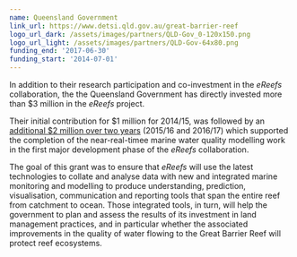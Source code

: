 ```yaml
---
name: Queensland Government
link_url: https://www.detsi.qld.gov.au/great-barrier-reef
logo_url_dark: /assets/images/partners/QLD-Gov_0-120x150.png
logo_url_light: /assets/images/partners/QLD-Gov-64x80.png
funding_end: '2017-06-30'
funding_start: '2014-07-01'
---
```


In addition to their research participation and co-investment in the *eReefs* collaboration, the the Queensland Government has directly invested more than $3 million in the *eReefs* project.

Their initial contribution for $1 million for 2014/15, was followed by an [additional $2 million over two years](https://documents.parliament.qld.gov.au/speeches/spk2015/Steven_Miles-Mount%20Coot-tha-20150715-591299205351.pdf) (2015/16 and 2016/17) which supported the completion
of the near-real-timee marine water quality modelling work in the first major development phase of the *eReefs* collaboration.

The goal of this grant was to ensure that *eReefs* will use the latest technologies to collate and analyse data with new and integrated marine
monitoring and modelling to produce understanding, prediction, visualisation, communication and reporting tools that span the entire reef
from catchment to ocean.   Those integrated tools, in turn, will help the government to plan and assess the results of its investment in
land management practices, and in particular whether the associated improvements in the quality of water flowing to the Great Barrier Reef
will protect reef ecosystems.
